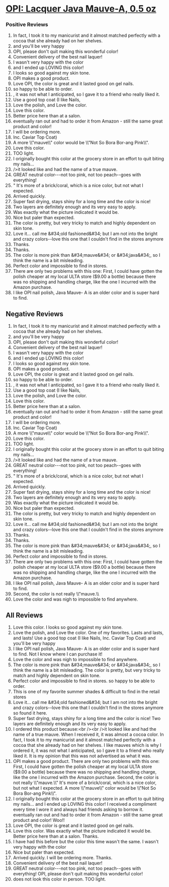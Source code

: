 # [OPI: Lacquer Java Mauve-A, 0.5 oz](https://products.checkmycream.com/products/OPI:-Lacquer-Java-Mauve-A-0.5-oz.html)

### Positive Reviews

<ol>
      <li>In fact, I took it to my manicurist and it almost matched perfectly with a cocoa that she already had on her shelves.  </li>
      <li>and you&#x27;ll be very happy</li>
      <li>OPI, please don&#x27;t quit making this wonderful color!</li>
      <li>Convenient delivery of the best nail laquer!</li>
      <li>I wasn&#x27;t very happy with the color</li>
      <li>and I ended up LOVING this color!</li>
      <li>I looks so good against my skin tone.</li>
      <li>OPI makes a good product.</li>
      <li>Love OPI, the color is great and it lasted good on gel nails.</li>
      <li>so happy to be able to order.</li>
      <li>, it was not what I anticipated, so I gave it to a friend who really liked it.  </li>
      <li>Use a good top coat (I like Nails,</li>
      <li>Love the polish, and Love the color.  </li>
      <li>Love this color.  </li>
      <li>Better price here than at a salon.  </li>
      <li>eventually ran out and had to order it from Amazon - still the same great product and color!</li>
      <li>I will be ordering more.  </li>
      <li>Inc. Caviar Top Coat)</li>
      <li>A more \\&quot;mauve\\&quot; color would be \\&quot;Not So Bora Bor-ang Pink\\&quot;.</li>
      <li>Love this color.  </li>
      <li>TOO light.</li>
      <li>I originally bought this color at the grocery store in an effort to quit biting my nails...</li>
      <li>/&gt;it looked like and had the name of a true mauve.  </li>
      <li>GREAT neutral color---not too pink, not too peach--goes with everything!  </li>
      <li>&quot; It&#x27;s more of a brick/coral, which is a nice color, but not what I expected.</li>
      <li>Arrived quickly.  </li>
      <li>Super fast drying, stays shiny for a long time and the color is nice!</li>
      <li>Two layers are definitely enough and its very easy to apply.</li>
      <li>Was exactly what the picture indicated it would be.  </li>
      <li>Nice but paler than expected.</li>
      <li>The color is pretty, but very tricky to match and highly dependent on skin tone.</li>
      <li>Love it... call me &amp;#34;old fashioned&amp;#34; but I am not into the bright and crazy colors--love this one that I couldn&#x27;t find in the stores anymore</li>
      <li>Thanks.</li>
      <li>Thanks.</li>
      <li>The color is more pink than &amp;#34;mauve&amp;#34; or &amp;#34;java&amp;#34;, so I think the name is a bit misleading.</li>
      <li>Perfect color and impossible to find in stores.  </li>
      <li>There are only two problems with this one: First, I could have gotten the polish cheaper at my local ULTA store ($9.00 a bottle) because there was no shipping and handling charge, like the one I incurred with the Amazon  purchase.</li>
      <li>I like OPI nail polish, Java Mauve- A is an older color and is super hard to find.</li>
</ol>


<h2>Negative Reviews</h2>
<ol>
<li> In fact, I took it to my manicurist and it almost matched perfectly with a cocoa that she already had on her shelves.  </li>
<li> and you&#x27;ll be very happy</li>
<li> OPI, please don&#x27;t quit making this wonderful color!</li>
<li> Convenient delivery of the best nail laquer!</li>
<li> I wasn&#x27;t very happy with the color</li>
<li> and I ended up LOVING this color!</li>
<li> I looks so good against my skin tone.</li>
<li> OPI makes a good product.</li>
<li> Love OPI, the color is great and it lasted good on gel nails.</li>
<li> so happy to be able to order.</li>
<li> , it was not what I anticipated, so I gave it to a friend who really liked it.  </li>
<li> Use a good top coat (I like Nails,</li>
<li> Love the polish, and Love the color.  </li>
<li> Love this color.  </li>
<li> Better price here than at a salon.  </li>
<li> eventually ran out and had to order it from Amazon - still the same great product and color!</li>
<li> I will be ordering more.  </li>
<li> Inc. Caviar Top Coat)</li>
<li> A more \\&quot;mauve\\&quot; color would be \\&quot;Not So Bora Bor-ang Pink\\&quot;.</li>
<li> Love this color.  </li>
<li> TOO light.</li>
<li> I originally bought this color at the grocery store in an effort to quit biting my nails...</li>
<li> /&gt;it looked like and had the name of a true mauve.  </li>
<li> GREAT neutral color---not too pink, not too peach--goes with everything!  </li>
<li> &quot; It&#x27;s more of a brick/coral, which is a nice color, but not what I expected.</li>
<li> Arrived quickly.  </li>
<li> Super fast drying, stays shiny for a long time and the color is nice!</li>
<li> Two layers are definitely enough and its very easy to apply.</li>
<li> Was exactly what the picture indicated it would be.  </li>
<li> Nice but paler than expected.</li>
<li> The color is pretty, but very tricky to match and highly dependent on skin tone.</li>
<li> Love it... call me &amp;#34;old fashioned&amp;#34; but I am not into the bright and crazy colors--love this one that I couldn&#x27;t find in the stores anymore</li>
<li> Thanks.</li>
<li> Thanks.</li>
<li> The color is more pink than &amp;#34;mauve&amp;#34; or &amp;#34;java&amp;#34;, so I think the name is a bit misleading.</li>
<li> Perfect color and impossible to find in stores.  </li>
<li> There are only two problems with this one: First, I could have gotten the polish cheaper at my local ULTA store ($9.00 a bottle) because there was no shipping and handling charge, like the one I incurred with the Amazon  purchase.</li>
<li> I like OPI nail polish, Java Mauve- A is an older color and is super hard to find.</li>
<li> Second, the color is not really \\&quot;mauve.\\</li>
<li> Love the color and was nigh to impossible to find anywhere.</li>
</ol>

<h2>All Reviews</h2>

<ol>
    <li> Love this color.  I looks so good against my skin tone.</li>
    <li> Love the polish, and Love the color.  One of my favorites.  Lasts and lasts, and lasts!  Use a good top coat (I like Nails, Inc. Caviar Top Coat) and you&#x27;ll be very happy</li>
    <li> I like OPI nail polish, Java Mauve- A is an older color and is super hard to find. Not I know where I can purchase it!</li>
    <li> Love the color and was nigh to impossible to find anywhere.</li>
    <li> The color is more pink than &amp;#34;mauve&amp;#34; or &amp;#34;java&amp;#34;, so I think the name is a bit misleading. The color is pretty, but very tricky to match and highly dependent on skin tone.</li>
    <li> Perfect color and impossible to find in stores.  so happy to be able to order.</li>
    <li> This is one of my favorite summer shades &amp; difficult to find in the retail stores</li>
    <li> Love it... call me &amp;#34;old fashioned&amp;#34; but I am not into the bright and crazy colors--love this one that I couldn&#x27;t find in the stores anymore so found it here.</li>
    <li> Super fast drying, stays shiny for a long time and the color is nice! Two layers are definitely enough and its very easy to apply.</li>
    <li> I ordered this product because:&lt;br /&gt;&lt;br /&gt;it looked like and had the name of a true mauve.  When I received it, it was almost a cocoa color.  In fact, I took it to my manicurist and it almost matched perfectly with a cocoa that she already had on her shelves.  I like mauves which is why I ordered it, it was not what I anticipated, so I gave it to a friend who really liked it.  It is my opinion that this was not advertised as what it was.</li>
    <li> OPI makes a good product. There are only two problems with this one: First, I could have gotten the polish cheaper at my local ULTA store ($9.00 a bottle) because there was no shipping and handling charge, like the one I incurred with the Amazon  purchase. Second, the color is not really \\&quot;mauve.\\&quot; It&#x27;s more of a brick/coral, which is a nice color, but not what I expected. A more \\&quot;mauve\\&quot; color would be \\&quot;Not So Bora Bor-ang Pink\\&quot;.</li>
    <li> I originally bought this color at the grocery store in an effort to quit biting my nails... and I ended up LOVING this color! I received a compliment every time I wore it and always had friends asking to borrow it. eventually ran out and had to order it from Amazon - still the same great product and color! Woo!!</li>
    <li> Love OPI, the color is great and it lasted good on gel nails.</li>
    <li> Love this color.  Was exactly what the picture indicated it would be.  Better price here than at a salon.  Thanks.</li>
    <li> I have had this before but the color this time wasn&#x27;t the same. I wasn&#x27;t very happy with the color</li>
    <li> Nice but paler than expected.</li>
    <li> Arrived quickly.  I will be ordering more.  Thanks.</li>
    <li> Convenient delivery of the best nail laquer!</li>
    <li> GREAT neutral color---not too pink, not too peach--goes with everything!  OPI, please don&#x27;t quit making this wonderful color!</li>
    <li> does not look this color in person. TOO light.</li>
</ol>




